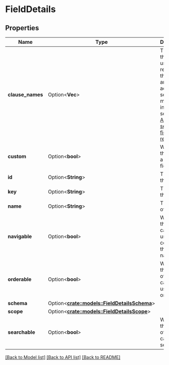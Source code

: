 # FieldDetails

## Properties

Name | Type | Description | Notes
------------ | ------------- | ------------- | -------------
**clause_names** | Option<**Vec<String>**> | The names that can be used to reference the field in an advanced search. For more information, see [Advanced searching - fields reference](https://confluence.atlassian.com/x/gwORLQ). | [optional]
**custom** | Option<**bool**> | Whether the field is a custom field. | [optional]
**id** | Option<**String**> | The ID of the field. | [optional]
**key** | Option<**String**> | The key of the field. | [optional]
**name** | Option<**String**> | The name of the field. | [optional]
**navigable** | Option<**bool**> | Whether the field can be used as a column on the issue navigator. | [optional]
**orderable** | Option<**bool**> | Whether the content of the field can be used to order lists. | [optional]
**schema** | Option<[**crate::models::FieldDetailsSchema**](FieldDetails_schema.md)> |  | [optional]
**scope** | Option<[**crate::models::FieldDetailsScope**](FieldDetails_scope.md)> |  | [optional]
**searchable** | Option<**bool**> | Whether the content of the field can be searched. | [optional]

[[Back to Model list]](../README.md#documentation-for-models) [[Back to API list]](../README.md#documentation-for-api-endpoints) [[Back to README]](../README.md)


